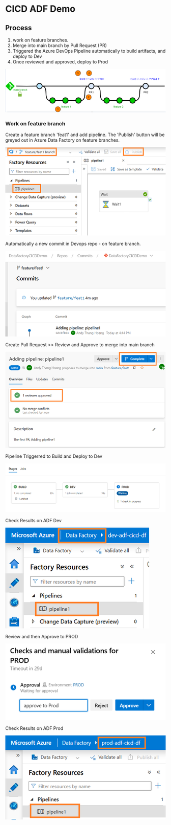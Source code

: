 # CICD ADF Demo

## Process 
1. work on feature branches. 
2. Merge into main branch by Pull Request (PR)
3. Triggered the Azure DevOps Pipeline automatically to build artifacts, and deploy to Dev
4. Once reviewed and approved, deploy to Prod

![TypicalFlow-GitDiagram.png](/assets/2.TypicalFlow-GitDiagram.png)


### Work on feature branch

Create a feature branch 'feat1' and add pipeline. The 'Publish' button will be greyed out in Azure Data Factory on feature branches.

![CreateFeatureBranch](/assets/2.CreateFeatureBranch.png)

Automatically a new commit in Devops repo - on feature branch.

![ANewCommitInDevopsRepo](/assets/2.NewCommitInDevOpsRepo.png)

Create Pull Request >> Review and Approve to merge into main branch

![CreatePR](/assets/2.CreatePR.png)

Pipeline Triggerred to Build and Deploy to Dev

![DevOpsPipeline-BuildnDeployToDev](/assets/2.DevOpsPipeline-BuildnDeployToDev.png)

Check Results on ADF Dev

![ADFDev](/assets/2.ADFDev.png)

Review and then Approve to PROD

![DevOpsPipeline-ApproveToProd](/assets/2.DevOpsPipeline-ApproveToProd.png)

Check Results on ADF Prod

![ADFProd](/assets/2.ADFProd.png)




